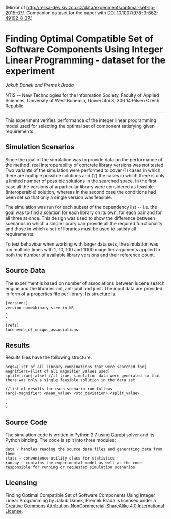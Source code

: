 (Mirror of http://relisa-dev.kiv.zcu.cz/data/experiments/optimal-set-ilp-2015-07/. Companion dataset for the paper with [DOI:10.1007/978-3-662-49192-8_37](http://link.springer.com/chapter/10.1007/978-3-662-49192-8_37).)

# Finding Optimal Compatible Set of Software Components Using Integer Linear Programming - dataset for the experiment 

_Jakub Danek and Premek Brada_

NTIS -- New Technologies for the Information Society, Faculty of Applied Sciences, University of West Bohemia, Univerzitni 8, 306 14 Pilsen Czech Republic

----

This experiment verifies performance of the integer linear programming model used for selecting the optimal set of component satisfying given requirements.

## Simulation Scenarios

Since the goal of the simulation was to provide data on the performance of the method, real interoperability of concrete library versions was not tested. Two variants of the simulation were performed to cover (1) cases in which there are multiple possible solutions and (2) the cases in which there is only a limited number of possible solutions in the searched space. In the first case all the versions of a particular library were considered as feasible (interoperable) solution, whereas in the second case the conditions had been set so that only a single version was feasible.

The simulation was run for each subset of the dependency list -- i.e. the goal was to find a solution for each library on its own, for each pair and for all three at once. This design was used to show the difference between scenarios in which a single library can provide all the required functionality and those in which a set of libraries must be used to satisfy all requirements.

To test behaviour when working with larger data sets, the simulation was run multiple times with 1, 10, 100 and 1000 magnifier arguments applied to both the number of available library versions and their reference count.

## Source Data

The experiment is based on number of associations between lucene search engine and the libraries ant, ant-junit and junit. The input data are provided in form of a properties file per library. Its structure is:

    
    [versions]
    version_name=binary_size_in_kB
    .
    .
    .
    [refs]
    lucene=nb_of_unique_associations
    

## Results

Results files have the following structure:

    
    args=[list of all library combinations that were searched for]
    magnifiers=[list of all magnifier values used]
    split=[true|false] //if true, simulation data were generated so that there was only a single feasible solution in the data set

    //list of results for each scenario run follows
    (arg)-magnifier: <mean_value> <std_deviation> <split_value>
    .
    .
    .
    

## Source Code

The simulation code is written in Python 2.7 using [Gurobi](http://relisa-dev.kiv.zcu.cz/data/experiments/optimal-set-ilp-2015-07/www.gurobi.com) solver and its Python binding. The code is split into three modules:

    data - handles reading the source data files and generating data from them
    stats - convenience utility class for statistics
    run.py - contains the experimental model as well as the code responsible for running or requested simulation scenarios

## Licensing

Finding Optimal Compatible Set of Software Components Using Integer Linear Programming by Jakub Danek, Premek Brada is licensed under a [Creative Commons Attribution-NonCommercial-ShareAlike 4.0 International License](http://creativecommons.org/licenses/by-nc-sa/4.0/). 
